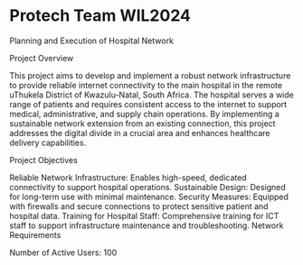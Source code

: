 # Protech Team WIL2024
Planning and Execution of Hospital Network

Project Overview

This project aims to develop and implement a robust network infrastructure to provide reliable internet connectivity to the main hospital in the remote uThukela District of Kwazulu-Natal, South Africa. The hospital serves a wide range of patients and requires consistent access to the internet to support medical, administrative, and supply chain operations. By implementing a sustainable network extension from an existing connection, this project addresses the digital divide in a crucial area and enhances healthcare delivery capabilities.

Project Objectives

Reliable Network Infrastructure: Enables high-speed, dedicated connectivity to support hospital operations.
Sustainable Design: Designed for long-term use with minimal maintenance.
Security Measures: Equipped with firewalls and secure connections to protect sensitive patient and hospital data.
Training for Hospital Staff: Comprehensive training for ICT staff to support infrastructure maintenance and troubleshooting.
Network Requirements

Number of Active Users: 100
